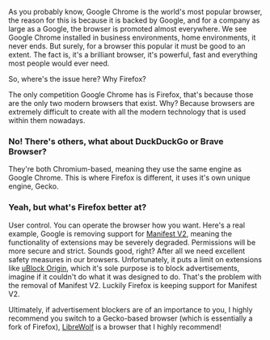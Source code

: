 As you probably know, Google Chrome is the world's most popular browser, the reason for this is because it is backed by Google, and for a company as large as a Google, the browser is promoted almost everywhere. We see Google Chrome installed in business environments, home environments, it never ends. But surely, for a browser this popular it must be good to an extent. The fact is, it's a brilliant browser, it's powerful, fast and everything most people would ever need.

So, where's the issue here? Why Firefox?

The only competition Google Chrome has is Firefox, that's because those are the only two modern browsers that exist. Why? Because browsers are extremely difficult to create with all the modern technology that is used within them nowadays.

### No! There's others, what about DuckDuckGo or Brave Browser?

They're both Chromium-based, meaning they use the same engine as Google Chrome. This is where Firefox is different, it uses it's own unique engine, Gecko.

### Yeah, but what's Firefox better at?

User control. You can operate the browser how you want. Here's a real example, Google is removing support for [Manifest V2](https://developer.chrome.com/docs/extensions/mv2/), meaning the functionality of extensions may be severely degraded. Permissions will be more secure and strict. Sounds good, right? After all we need excellent safety measures in our browsers. Unfortunately, it puts a limit on extensions like [uBlock Origin](https://ublockorigin.com/), which it's sole purpose is to block advertisements, imagine if it couldn't do what it was designed to do. That's the problem with the removal of Manifest V2. Luckily Firefox is keeping support for Manifest V2.

Ultimately, if advertisement blockers are of an importance to you, I highly recommend you switch to a Gecko-based browser (which is essentially a fork of Firefox), [LibreWolf](https://librewolf.net/) is a browser that I highly recommend!